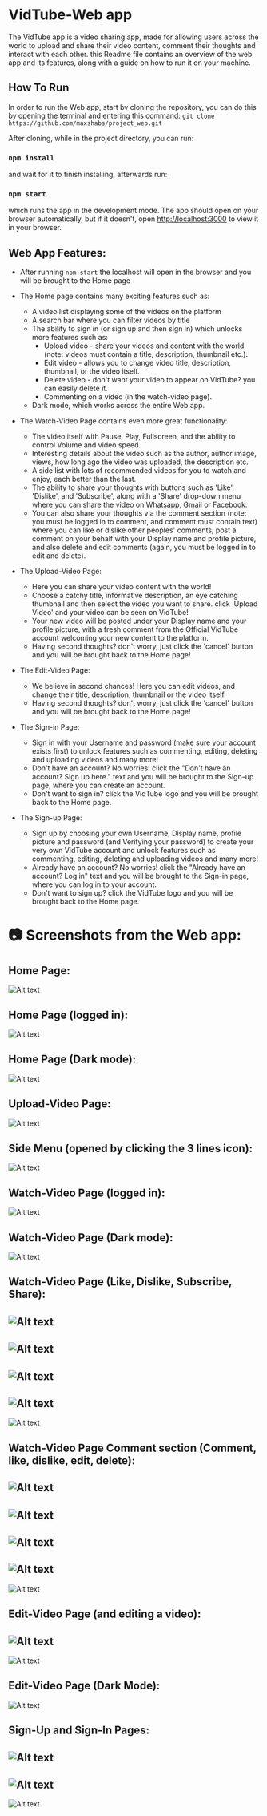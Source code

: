# VidTube-Web app

The VidTube app is a video sharing app, made for allowing users across the world to upload and share their video content, comment their thoughts and interact with each other.
this Readme file contains an overview of the web app and its features, along with a guide on how to run it on your machine.

## How To Run
In order to run the Web app, start by cloning the repository, you can do this by opening the terminal and entering this command:
`git clone https://github.com/maxshabs/project_web.git`

After cloning, while in the project directory, you can run:
### `npm install`

and wait for it to finish installing, afterwards run:
### `npm start`

which runs the app in the development mode.
The app should open on your browser automatically, but if it doesn't,
open [http://localhost:3000](http://localhost:3000) to view it in your browser.

## Web App Features:
* After running `npm start` the localhost will open in the browser and you will be brought to the Home page

* The Home page contains many exciting features such as:
    * A video list displaying some of the videos on the platform
    * A search bar where you can filter videos by title
    * The ability to sign in (or sign up and then sign in) which unlocks more features such as:
        * Upload video - share your videos and content with the world (note: videos must contain a title, description, thumbnail etc.).
        * Edit video - allows you to change video title, description, thumbnail, or the video itself.
        * Delete video - don't want your video to appear on VidTube? you can easily delete it.
        * Commenting on a video (in the watch-video page).
    * Dark mode, which works across the entire Web app.

* The Watch-Video Page contains even more great functionality:
    * The video itself with Pause, Play, Fullscreen, and the ability to control Volume and video speed.
    * Interesting details about the video such as the author, author image, views, how long ago the video was uploaded, the description etc.
    * A side list with lots of recommended videos for you to watch and enjoy, each better than the last.
    * The ability to share your thoughts with buttons such as 'Like', 'Dislike', and 'Subscribe', 
      along with a 'Share' drop-down menu where you can share  the video on Whatsapp, Gmail or Facebook.
    * You can also share your thoughts via the comment section (note: you must be logged in to comment, and comment must contain text)
      where you can like or dislike other peoples' comments, post a comment on your behalf with your Display name and profile picture,
      and also delete and edit comments (again, you must be logged in to edit and delete).

* The Upload-Video Page:
    * Here you can share your video content with the world!
    * Choose a catchy title, informative description, an eye catching thumbnail and then select the video you want to share.
      click 'Upload Video' and your video can be seen on VidTube!
    * Your new video will be posted under your Display name and your profile picture, with a fresh comment from the Official VidTube account welcoming your new content to the platform.
    * Having second thoughts? don't worry, just click the 'cancel' button and you will be brought back to the Home page!

* The Edit-Video Page:
    * We believe in second chances! Here you can edit videos, and change their title, description, thumbnail or the video itself.
    * Having second thoughts? don't worry, just click the 'cancel' button and you will be brought back to the Home page!

* The Sign-in Page:
    * Sign in with your Username and password (make sure your account exists first) to unlock features such as commenting, editing, deleting and uploading videos and many more!
    * Don't have an account? No worries! click the "Don't have an account? Sign up here." text and you will be brought to the Sign-up page, where you can create an account.
    * Don't want to sign in? click the VidTube logo and you will be brought back to the Home page.

* The Sign-up Page:
    * Sign up by choosing your own Username, Display name, profile picture and password (and Verifying your password) to create your very own VidTube account and unlock features such as commenting, editing, deleting and uploading videos and many more!
    * Already have an account? No worries! click the "Already have an account? Log in" text and you will be brought to the Sign-in page, where you can log in to your account.
    * Don't want to sign up? click the VidTube logo and you will be brought back to the Home page.


# 📷 Screenshots from the Web app:

## Home Page:
![Alt text](/Web-app-Screenshots/Screenshot_1.jpg)

## Home Page (logged in):
![Alt text](/Web-app-Screenshots/Screenshot_2.png)

## Home Page (Dark mode):
![Alt text](/Web-app-Screenshots/Screenshot_3.png)

## Upload-Video Page:
![Alt text](/Web-app-Screenshots/Screenshot_4.png)

## Side Menu (opened by clicking the 3 lines icon):
![Alt text](/Web-app-Screenshots/Screenshot_5.png)

## Watch-Video Page (logged in):
![Alt text](/Web-app-Screenshots/Screenshot_6.png)

## Watch-Video Page (Dark mode):
![Alt text](/Web-app-Screenshots/Screenshot_7.png)

## Watch-Video Page (Like, Dislike, Subscribe, Share):
![Alt text](/Web-app-Screenshots/Screenshot_8.png)
-----------------------------------------------------
![Alt text](/Web-app-Screenshots/Screenshot_9.png)
-----------------------------------------------------
![Alt text](/Web-app-Screenshots/Screenshot_10.png)
-----------------------------------------------------
![Alt text](/Web-app-Screenshots/Screenshot_11.png)
-----------------------------------------------------
![Alt text](/Web-app-Screenshots/Screenshot_12.png)

## Watch-Video Page Comment section (Comment, like, dislike, edit, delete):
![Alt text](/Web-app-Screenshots/Screenshot_13.png)
-----------------------------------------------------
![Alt text](/Web-app-Screenshots/Screenshot_14.png)
-----------------------------------------------------
![Alt text](/Web-app-Screenshots/Screenshot_15.png)
-----------------------------------------------------
![Alt text](/Web-app-Screenshots/Screenshot_16.png)
-----------------------------------------------------
![Alt text](/Web-app-Screenshots/Screenshot_17.png)

## Edit-Video Page (and editing a video):
![Alt text](/Web-app-Screenshots/Screenshot_18.png)
-----------------------------------------------------
![Alt text](/Web-app-Screenshots/Screenshot_19.png)

## Edit-Video Page (Dark Mode):
![Alt text](/Web-app-Screenshots/Screenshot_20.png)

## Sign-Up and Sign-In Pages:
![Alt text](/Web-app-Screenshots/Screenshot_21.png)
-----------------------------------------------------
![Alt text](/Web-app-Screenshots/Screenshot_22.png)
-----------------------------------------------------
![Alt text](/Web-app-Screenshots/Screenshot_23.png)


